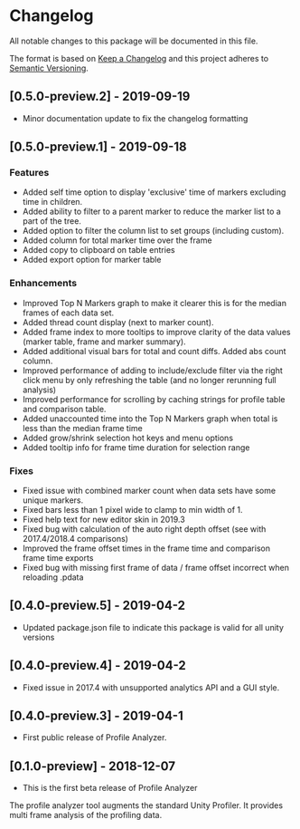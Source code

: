 ﻿# Changelog
All notable changes to this package will be documented in this file.

The format is based on [Keep a Changelog](http://keepachangelog.com/en/1.0.0/)
and this project adheres to [Semantic Versioning](http://semver.org/spec/v2.0.0.html).

## [0.5.0-preview.2] - 2019-09-19
* Minor documentation update to fix the changelog formatting

## [0.5.0-preview.1] - 2019-09-18

### Features 
* Added self time option to display 'exclusive' time of markers excluding time in children.
* Added ability to filter to a parent marker to reduce the marker list to a part of the tree.
* Added option to filter the column list to set groups (including custom).
* Added column for total marker time over the frame
* Added copy to clipboard on table entries
* Added export option for marker table 

### Enhancements
* Improved Top N Markers graph to make it clearer this is for the median frames of each data set.
* Added thread count display (next to marker count).
* Added frame index to more tooltips to improve clarity of the data values (marker table, frame and marker summary).
* Added additional visual bars for total and count diffs. Added abs count column.
* Improved performance of adding to include/exclude filter via the right click menu by only refreshing the table (and no longer rerunning full analysis)
* Improved performance for scrolling by caching strings for profile table and comparison table.
* Added unaccounted time into the Top N Markers graph when total is less than the median frame time
* Added grow/shrink selection hot keys and menu options
* Added tooltip info for frame time duration for selection range

### Fixes
* Fixed issue with combined marker count when data sets have some unique markers.
* Fixed bars less than 1 pixel wide to clamp to min width of 1.
* Fixed help text for new editor skin in 2019.3
* Fixed bug with calculation of the auto right depth offset (see with 2017.4/2018.4 comparisons)
* Improved the frame offset times in the frame time and comparison frame time exports
* Fixed bug with missing first frame of data / frame offset incorrect when reloading .pdata

## [0.4.0-preview.5] - 2019-04-2

* Updated package.json file to indicate this package is valid for all unity versions

## [0.4.0-preview.4] - 2019-04-2

* Fixed issue in 2017.4 with unsupported analytics API and a GUI style.

## [0.4.0-preview.3] - 2019-04-1

* First public release of Profile Analyzer. 

## [0.1.0-preview] - 2018-12-07

* This is the first beta release of Profile Analyzer

The profile analyzer tool augments the standard Unity Profiler. It provides multi frame analysis of the profiling data.
